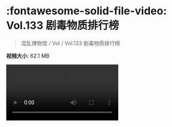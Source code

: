 # :fontawesome-solid-file-video: Vol.133 剧毒物质排行榜

> 混乱博物馆 / Vol / Vol.133 剧毒物质排行榜

**视频大小**: 62.1 MB

<div class="video"><video src="https://file.hsyhx.top/archive/混乱博物馆/Vol/Vol.133 剧毒物质排行榜.mp4" controls preload>🤔 您的浏览器不支持 video 标签</video></div>